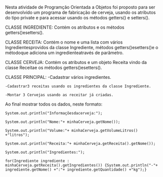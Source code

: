Nesta atividade de Programção Orientada a Objetos foi proposto para ser desenvolvido um programa de fabricação de cerveja, usando os atributos do tipo private e para acessar usando os métodos getters() e setters().

CLASSE INGREDIENTE:
    Contém os atributos e os métodos getters()esetters().
    
CLASSE RECEITA: 
    Contém o nome e uma lista com vários Ingredientesprovidos da classe Ingrediente, métodos getters()esetters()e o métodoque adiciona um ingredienteatravés de parâmetro.
    
CLASSE CERVEJA:
    Contém os atributos e um objeto Receita vindo da classe Receitae os métodos getters()esetters().
    
CLASSE PRINCIPAL: 
    -Cadastrar vários ingredientes.
    
    -Cadastrar3 receitas usando os ingredientes da classe Ingrediente.
    
    -Montar 3 Cervejas usando as receitar já criadas.
    
Ao final mostrar todos os dados, neste formato:

    System.out.println("Informaçõesdacerveja:");
    
    System.out.println("Nome:"+ minhaCerveja.getNome());
    
    System.out.println("Volume:"+ minhaCerveja.getVolumeLitros() +"litros");
    
    System.out.println("Receita:"+ minhaCerveja.getReceita().getNome());
    
    System.out.println("Ingredientes:");
    
    for(Ingrediente ingrediente : minhaCerveja.getReceita().getIngredientes()) {System.out.println("-"+ ingrediente.getNome() +":"+ ingrediente.getQuantidade() +"kg");}
